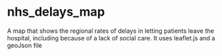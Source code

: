 # nhs_delays_map
A map that shows the regional rates of delays in letting patients leave the hospital, including because of a lack of social care. It uses leaflet.js and a geoJson file
